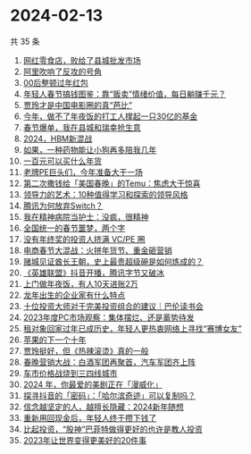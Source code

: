 # 2024-02-13

共 35 条

<!-- BEGIN 36KR -->
<!-- 最后更新时间 2024-02-13 16:08:45 +0800 -->
1. [网红零食店，败给了县城批发市场](https://36kr.com/p/2645178206060807)
1. [阿里吹响了反攻的号角](https://36kr.com/p/2644916622770433)
1. [00后整顿过年红包](https://36kr.com/p/2644804528963848)
1. [年轻人春节搞钱图鉴：靠“贩卖”情绪价值，每日躺赚千元？](https://36kr.com/p/2645017390153991)
1. [贾玲才是中国电影圈的真“芭比”](https://36kr.com/p/2644836935762185)
1. [今年，做不了年夜饭的打工人撑起一只30亿的基金](https://36kr.com/p/2643517600104705)
1. [春节爆单，我在县城和瑞幸抢生意](https://36kr.com/p/2645487574875267)
1. [2024，HBM新混战](https://36kr.com/p/2644803329866888)
1. [如果，一种药物能让小狗再多陪我几年](https://36kr.com/p/2643833342934153)
1. [一百元可以买什么年货](https://36kr.com/p/2643592833956999)
1. [老牌PE巨头们，今年准备大干一场](https://36kr.com/p/2646323718847616)
1. [第二次撒钱给「美国春晚」的Temu：焦虑大于惊喜](https://36kr.com/p/2645086939626629)
1. [领导力的艺术：10种值得学习和探索的领导风格](https://36kr.com/p/2599016857992066)
1. [腾讯为何放弃Switch？](https://36kr.com/p/2644954519306498)
1. [我在精神病院当护士：没疯，很精神](https://36kr.com/p/2638216423242888)
1. [全国统一的春节噩梦，两个字](https://36kr.com/p/2644885282929796)
1. [没有年终奖的投资人挤满 VC/PE 圈](https://36kr.com/p/2644935071383809)
1. [电商春节大混战：火拼年货节、重金砸营销](https://36kr.com/p/2644989989634304)
1. [赌城见证酋长王朝，史上最贵超级碗是如何炼成的？](https://36kr.com/p/2645352059911299)
1. [《英雄联盟》抖音开播，腾讯字节又破冰](https://36kr.com/p/2645414734545154)
1. [上门做年夜饭，有人10天进账2万](https://36kr.com/p/2646330444758147)
1. [龙年出生的企业家有什么特点](https://36kr.com/p/2645011861733637)
1. [十位投资大师对于完美投资组合的建议｜巴伦读书会](https://36kr.com/p/2645015630150791)
1. [2023年度PC市场观察：集体摆烂、还是蓄势待发](https://36kr.com/p/2645353269574792)
1. [租对象回家过年已成历史，年轻人更热衷网络上寻找“赛博女友”](https://36kr.com/p/2643826190061063)
1. [苹果的下一个十年](https://36kr.com/p/2644008982085896)
1. [贾玲挺好，但《热辣滚烫》真的一般](https://36kr.com/p/2643551118033160)
1. [春晚营销大战：白酒军团再聚首，汽车军团齐上阵](https://36kr.com/p/2643721348727048)
1. [车市价格战烧到三四线城市](https://36kr.com/p/2643777185512582)
1. [2024 年，你最爱的美剧正在「漫威化」](https://36kr.com/p/2643595027087619)
1. [探寻抖音的「密码」：「哈尔滨奇迹」可以复制吗？](https://36kr.com/p/2642804181449856)
1. [信念越坚定的人，越擅长隐藏：2024新年随想](https://36kr.com/p/2644098393571586)
1. [重新用回现金后，年轻人终于攒下钱了](https://36kr.com/p/2638214326829320)
1. [比起投资，“股神”巴菲特做得更好的也许是教人投资](https://36kr.com/p/2643598170799233)
1. [2023年让世界变得更美好的20件事](https://36kr.com/p/2595419029961352)
<!-- END 36KR -->